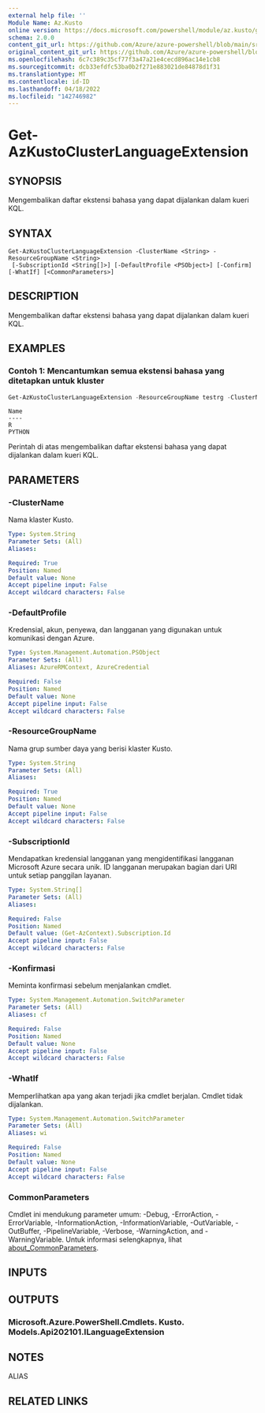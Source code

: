 ```yaml
---
external help file: ''
Module Name: Az.Kusto
online version: https://docs.microsoft.com/powershell/module/az.kusto/get-azkustoclusterlanguageextension
schema: 2.0.0
content_git_url: https://github.com/Azure/azure-powershell/blob/main/src/Kusto/help/Get-AzKustoClusterLanguageExtension.md
original_content_git_url: https://github.com/Azure/azure-powershell/blob/main/src/Kusto/help/Get-AzKustoClusterLanguageExtension.md
ms.openlocfilehash: 6c7c389c35cf77f3a47a21e4cecd896ac14e1cb8
ms.sourcegitcommit: dcb33efdfc53ba0b2f271e883021de84878d1f31
ms.translationtype: MT
ms.contentlocale: id-ID
ms.lasthandoff: 04/18/2022
ms.locfileid: "142746982"
---
```

# Get-AzKustoClusterLanguageExtension

## SYNOPSIS
Mengembalikan daftar ekstensi bahasa yang dapat dijalankan dalam kueri KQL.

## SYNTAX

```
Get-AzKustoClusterLanguageExtension -ClusterName <String> -ResourceGroupName <String>
 [-SubscriptionId <String[]>] [-DefaultProfile <PSObject>] [-Confirm] [-WhatIf] [<CommonParameters>]
```

## DESCRIPTION
Mengembalikan daftar ekstensi bahasa yang dapat dijalankan dalam kueri KQL.

## EXAMPLES

### Contoh 1: Mencantumkan semua ekstensi bahasa yang ditetapkan untuk kluster
```powershell
Get-AzKustoClusterLanguageExtension -ResourceGroupName testrg -ClusterName testnewkustocluster
```

```output
Name
----
R
PYTHON
```

Perintah di atas mengembalikan daftar ekstensi bahasa yang dapat dijalankan dalam kueri KQL.

## PARAMETERS

### -ClusterName
Nama klaster Kusto.

```yaml
Type: System.String
Parameter Sets: (All)
Aliases:

Required: True
Position: Named
Default value: None
Accept pipeline input: False
Accept wildcard characters: False
```

### -DefaultProfile
Kredensial, akun, penyewa, dan langganan yang digunakan untuk komunikasi dengan Azure.

```yaml
Type: System.Management.Automation.PSObject
Parameter Sets: (All)
Aliases: AzureRMContext, AzureCredential

Required: False
Position: Named
Default value: None
Accept pipeline input: False
Accept wildcard characters: False
```

### -ResourceGroupName
Nama grup sumber daya yang berisi klaster Kusto.

```yaml
Type: System.String
Parameter Sets: (All)
Aliases:

Required: True
Position: Named
Default value: None
Accept pipeline input: False
Accept wildcard characters: False
```

### -SubscriptionId
Mendapatkan kredensial langganan yang mengidentifikasi langganan Microsoft Azure secara unik.
ID langganan merupakan bagian dari URI untuk setiap panggilan layanan.

```yaml
Type: System.String[]
Parameter Sets: (All)
Aliases:

Required: False
Position: Named
Default value: (Get-AzContext).Subscription.Id
Accept pipeline input: False
Accept wildcard characters: False
```

### -Konfirmasi
Meminta konfirmasi sebelum menjalankan cmdlet.

```yaml
Type: System.Management.Automation.SwitchParameter
Parameter Sets: (All)
Aliases: cf

Required: False
Position: Named
Default value: None
Accept pipeline input: False
Accept wildcard characters: False
```

### -WhatIf
Memperlihatkan apa yang akan terjadi jika cmdlet berjalan.
Cmdlet tidak dijalankan.

```yaml
Type: System.Management.Automation.SwitchParameter
Parameter Sets: (All)
Aliases: wi

Required: False
Position: Named
Default value: None
Accept pipeline input: False
Accept wildcard characters: False
```

### CommonParameters
Cmdlet ini mendukung parameter umum: -Debug, -ErrorAction, -ErrorVariable, -InformationAction, -InformationVariable, -OutVariable, -OutBuffer, -PipelineVariable, -Verbose, -WarningAction, and -WarningVariable. Untuk informasi selengkapnya, lihat [about_CommonParameters](http://go.microsoft.com/fwlink/?LinkID=113216).

## INPUTS

## OUTPUTS

### Microsoft.Azure.PowerShell.Cmdlets. Kusto. Models.Api202101.ILanguageExtension

## NOTES

ALIAS

## RELATED LINKS

